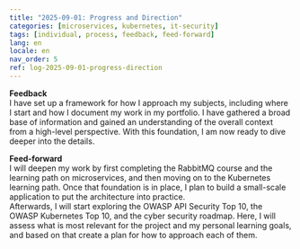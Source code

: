 ```yaml
---
title: "2025-09-01: Progress and Direction"
categories: [microservices, kubernetes, it-security]
tags: [individual, process, feedback, feed-forward]
lang: en
locale: en
nav_order: 5
ref: log-2025-09-01-progress-direction
---
```

**Feedback**  
I have set up a framework for how I approach my subjects, including where I start and how I document my work in my portfolio. I have gathered a broad base of information and gained an understanding of the overall context from a high-level perspective. With this foundation, I am now ready to dive deeper into the details.  

**Feed-forward**  
I will deepen my work by first completing the RabbitMQ course and the learning path on microservices, and then moving on to the Kubernetes learning path. Once that foundation is in place, I plan to build a small-scale application to put the architecture into practice.  
Afterwards, I will start exploring the OWASP API Security Top 10, the OWASP Kubernetes Top 10, and the cyber security roadmap. Here, I will assess what is most relevant for the project and my personal learning goals, and based on that create a plan for how to approach each of them.